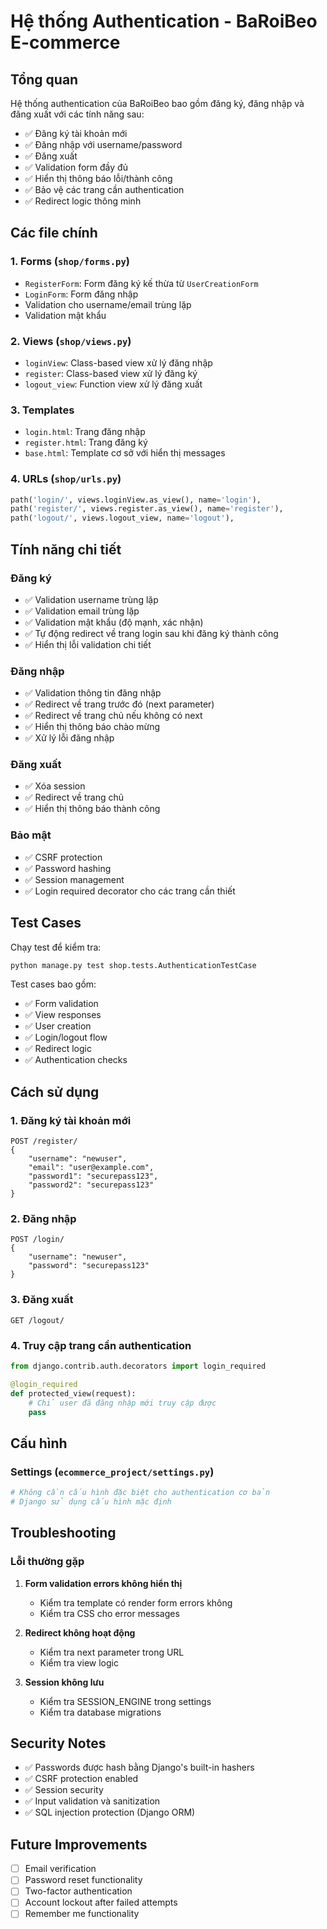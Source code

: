 # Hệ thống Authentication - BaRoiBeo E-commerce

## Tổng quan

Hệ thống authentication của BaRoiBeo bao gồm đăng ký, đăng nhập và đăng xuất với các tính năng sau:

- ✅ Đăng ký tài khoản mới
- ✅ Đăng nhập với username/password
- ✅ Đăng xuất
- ✅ Validation form đầy đủ
- ✅ Hiển thị thông báo lỗi/thành công
- ✅ Bảo vệ các trang cần authentication
- ✅ Redirect logic thông minh

## Các file chính

### 1. Forms (`shop/forms.py`)
- `RegisterForm`: Form đăng ký kế thừa từ `UserCreationForm`
- `LoginForm`: Form đăng nhập
- Validation cho username/email trùng lặp
- Validation mật khẩu

### 2. Views (`shop/views.py`)
- `loginView`: Class-based view xử lý đăng nhập
- `register`: Class-based view xử lý đăng ký  
- `logout_view`: Function view xử lý đăng xuất

### 3. Templates
- `login.html`: Trang đăng nhập
- `register.html`: Trang đăng ký
- `base.html`: Template cơ sở với hiển thị messages

### 4. URLs (`shop/urls.py`)
```python
path('login/', views.loginView.as_view(), name='login'),
path('register/', views.register.as_view(), name='register'),
path('logout/', views.logout_view, name='logout'),
```

## Tính năng chi tiết

### Đăng ký
- ✅ Validation username trùng lặp
- ✅ Validation email trùng lặp
- ✅ Validation mật khẩu (độ mạnh, xác nhận)
- ✅ Tự động redirect về trang login sau khi đăng ký thành công
- ✅ Hiển thị lỗi validation chi tiết

### Đăng nhập
- ✅ Validation thông tin đăng nhập
- ✅ Redirect về trang trước đó (next parameter)
- ✅ Redirect về trang chủ nếu không có next
- ✅ Hiển thị thông báo chào mừng
- ✅ Xử lý lỗi đăng nhập

### Đăng xuất
- ✅ Xóa session
- ✅ Redirect về trang chủ
- ✅ Hiển thị thông báo thành công

### Bảo mật
- ✅ CSRF protection
- ✅ Password hashing
- ✅ Session management
- ✅ Login required decorator cho các trang cần thiết

## Test Cases

Chạy test để kiểm tra:
```bash
python manage.py test shop.tests.AuthenticationTestCase
```

Test cases bao gồm:
- ✅ Form validation
- ✅ View responses
- ✅ User creation
- ✅ Login/logout flow
- ✅ Redirect logic
- ✅ Authentication checks

## Cách sử dụng

### 1. Đăng ký tài khoản mới
```
POST /register/
{
    "username": "newuser",
    "email": "user@example.com", 
    "password1": "securepass123",
    "password2": "securepass123"
}
```

### 2. Đăng nhập
```
POST /login/
{
    "username": "newuser",
    "password": "securepass123"
}
```

### 3. Đăng xuất
```
GET /logout/
```

### 4. Truy cập trang cần authentication
```python
from django.contrib.auth.decorators import login_required

@login_required
def protected_view(request):
    # Chỉ user đã đăng nhập mới truy cập được
    pass
```

## Cấu hình

### Settings (`ecommerce_project/settings.py`)
```python
# Không cần cấu hình đặc biệt cho authentication cơ bản
# Django sử dụng cấu hình mặc định
```

## Troubleshooting

### Lỗi thường gặp

1. **Form validation errors không hiển thị**
   - Kiểm tra template có render form errors không
   - Kiểm tra CSS cho error messages

2. **Redirect không hoạt động**
   - Kiểm tra next parameter trong URL
   - Kiểm tra view logic

3. **Session không lưu**
   - Kiểm tra SESSION_ENGINE trong settings
   - Kiểm tra database migrations

## Security Notes

- ✅ Passwords được hash bằng Django's built-in hashers
- ✅ CSRF protection enabled
- ✅ Session security
- ✅ Input validation và sanitization
- ✅ SQL injection protection (Django ORM)

## Future Improvements

- [ ] Email verification
- [ ] Password reset functionality  
- [ ] Two-factor authentication
- [ ] Account lockout after failed attempts
- [ ] Remember me functionality 